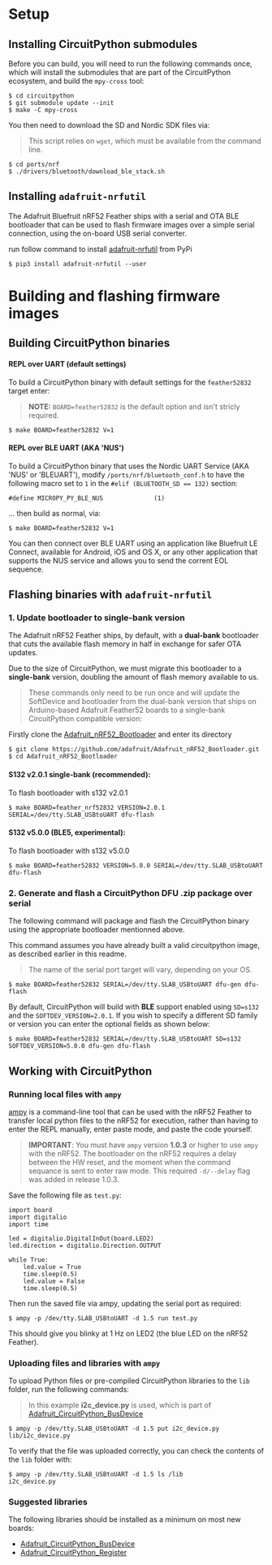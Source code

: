# Setup

## Installing CircuitPython submodules

Before you can build, you will need to run the following commands once, which
will install the submodules that are part of the CircuitPython ecosystem, and
build the `mpy-cross` tool:

```
$ cd circuitpython
$ git submodule update --init
$ make -C mpy-cross
```

You then need to download the SD and Nordic SDK files via:

> This script relies on `wget`, which must be available from the command line.

```
$ cd ports/nrf
$ ./drivers/bluetooth/download_ble_stack.sh
```

## Installing `adafruit-nrfutil`

The Adafruit Bluefruit nRF52 Feather ships with a serial and OTA BLE bootloader
that can be used to flash firmware images over a simple serial connection,
using the on-board USB serial converter.

run follow command to install [adafruit-nrfutil](https://github.com/adafruit/Adafruit_nRF52_nrfutil) from PyPi

    $ pip3 install adafruit-nrfutil --user

# Building and flashing firmware images

## Building CircuitPython binaries

#### REPL over UART (default settings)

To build a CircuitPython binary with default settings for the
`feather52832` target enter:

> **NOTE:** `BOARD=feather52832` is the default option and isn't stricly required.

```
$ make BOARD=feather52832 V=1
```

#### REPL over BLE UART (AKA 'NUS')

To build a CircuitPython binary that uses the Nordic UART Service (AKA 'NUS' or
'BLEUART'), modify `/ports/nrf/bluetooth_conf.h` to have the following macro
set to `1` in the `#elif (BLUETOOTH_SD == 132)` section:

```
#define MICROPY_PY_BLE_NUS              (1)
```

... then build as normal, via:

```
$ make BOARD=feather52832 V=1
```

You can then connect over BLE UART using an application like Bluefruit LE
Connect, available for Android, iOS and OS X, or any other application that
supports the NUS service and allows you to send the corrent EOL sequence.

## Flashing binaries with `adafruit-nrfutil`

### 1. **Update bootloader** to single-bank version

The Adafruit nRF52 Feather ships, by default, with a **dual-bank** bootloader
that cuts the available flash memory in half in exchange for safer
OTA updates.

Due to the size of CircuitPython, we must migrate this bootloader to a
**single-bank** version, doubling the amount of flash memory available to us.

> These commands only need to be run once and will update the SoftDevice and
bootloader from the dual-bank version that ships on Arduino-based Adafruit
Feather52 boards to a single-bank CircuitPython compatible version:

Firstly clone the [Adafruit_nRF52_Bootloader](https://github.com/adafruit/Adafruit_nRF52_Bootloader.git) and enter its directory

	$ git clone https://github.com/adafruit/Adafruit_nRF52_Bootloader.git
    $ cd Adafruit_nRF52_Bootloader

#### S132 v2.0.1 single-bank (recommended):

To flash bootloader with s132 v2.0.1

```
$ make BOARD=feather_nrf52832 VERSION=2.0.1 SERIAL=/dev/tty.SLAB_USBtoUART dfu-flash
```

#### S132 v5.0.0 (BLE5, experimental):

To flash bootloader with s132 v5.0.0

```
$ make BOARD=feather52832 VERSION=5.0.0 SERIAL=/dev/tty.SLAB_USBtoUART dfu-flash
```

### 2. Generate and flash a CircuitPython DFU .zip package over serial

The following command will package and flash the CircuitPython binary using the
appropriate bootloader mentionned above.

This command assumes you have already built a valid circuitpython
image, as described earlier in this readme.

> The name of the serial port target will vary, depending on your OS.

```
$ make BOARD=feather52832 SERIAL=/dev/tty.SLAB_USBtoUART dfu-gen dfu-flash
```

By default, CircuitPython will build with **BLE** support enabled using
`SD=s132` and the `SOFTDEV_VERSION=2.0.1`. If you wish to specify a different
SD family or version you can enter the optional fields as shown below:

```
$ make BOARD=feather52832 SERIAL=/dev/tty.SLAB_USBtoUART SD=s132 SOFTDEV_VERSION=5.0.0 dfu-gen dfu-flash
```

## Working with CircuitPython

### Running local files with `ampy`

[ampy](https://learn.adafruit.com/micropython-basics-load-files-and-run-code/install-ampy)
is a command-line tool that can be used with the nRF52 Feather to transfer
local python files to the nRF52 for execution, rather than having to enter
the REPL manually, enter paste mode, and paste the code yourself.

> **IMPORTANT**: You must have `ampy` version **1.0.3** or higher to use `ampy`
  with the nRF52. The bootloader on the nRF52 requires a delay between the
  HW reset, and the moment when the command sequance is sent to enter raw
  mode. This required `-d/--delay` flag was added in release 1.0.3.


Save the following file as `test.py`:

```
import board
import digitalio
import time

led = digitalio.DigitalInOut(board.LED2)
led.direction = digitalio.Direction.OUTPUT

while True:
    led.value = True
    time.sleep(0.5)
    led.value = False
    time.sleep(0.5)
```

Then run the saved file via ampy, updating the serial port as required:

```
$ ampy -p /dev/tty.SLAB_USBtoUART -d 1.5 run test.py
```

This should give you blinky at 1 Hz on LED2 (the blue LED on the nRF52 Feather).

### Uploading files and libraries with `ampy`

To upload Python files or pre-compiled CircuitPython libraries to the `lib` folder,
run the following commands:

> In this example **i2c_device.py** is used, which is part of
  [Adafruit_CircuitPython_BusDevice](https://github.com/adafruit/Adafruit_CircuitPython_BusDevice)

```
$ ampy -p /dev/tty.SLAB_USBtoUART -d 1.5 put i2c_device.py lib/i2c_device.py
```

To verify that the file was uploaded correctly, you can check the contents of
the `lib` folder with:

```
$ ampy -p /dev/tty.SLAB_USBtoUART -d 1.5 ls /lib
i2c_device.py
```

### Suggested libraries

The following libraries should be installed as a minimum on most new boards:

- [Adafruit_CircuitPython_BusDevice](https://github.com/adafruit/Adafruit_CircuitPython_BusDevice)
- [Adafruit_CircuitPython_Register](https://github.com/adafruit/Adafruit_CircuitPython_Register/tree/master)
